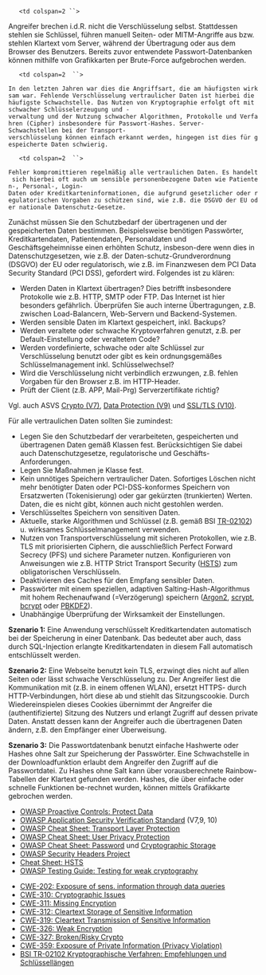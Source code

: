 `   <td colspan=2 ``>`

Angreifer brechen i.d.R. nicht die Verschlüsselung selbst. Stattdessen
stehlen sie Schlüssel, führen manuell Seiten- oder MITM-Angriffe aus
bzw. stehlen Klartext vom Server, während der Übertragung oder aus dem
Browser des Benutzers. Bereits zuvor entwendete Passwort-Datenbanken
können mithilfe von Grafikkarten per Brute-Force aufgebrochen werden.

</td>

`   <td colspan=2  ``>`

`In den letzten Jahren war dies die Angriffsart, die am häufigsten wirksam war. Fehlende Verschlüsselung vertraulicher Daten ist hierbei die häufigste Schwachstelle. Das Nutzen von Kryptographie erfolgt oft mit schwacher Schlüsselerzeugung und -verwaltung und der Nutzung schwacher Algorithmen, Protokolle und Verfahren (Cipher) insbesondere für Passwort-Hashes. Server-Schwachstellen bei der Transport-verschlüsselung können einfach erkannt werden, hingegen ist dies für gespeicherte Daten schwierig. `

</td>

`   <td colspan=2  ``>`

`Fehler kompromittieren regelmäßig alle vertraulichen Daten. Es handelt sich hierbei oft auch um sensible personenbezogene Daten wie Patienten-, Personal-, Login-Daten oder Kreditkarteninformationen, die aufgrund gesetzlicher oder regulatorischen Vorgaben zu schützen sind, wie z.B. die DSGVO der EU oder nationale Datenschutz-Gesetze. `

</td>

Zunächst müssen Sie den Schutzbedarf der übertragenen und der
gespeicherten Daten bestimmen. Beispielsweise benötigen Passwörter,
Kreditkartendaten, Patientendaten, Personaldaten und
Geschäftsgeheimnisse einen erhöhten Schutz, insbeson-dere wenn dies in
Datenschutzgesetzen, wie z.B. der Daten-schutz-Grundverordnung (DSGVO)
der EU oder regulatorisch, wie z.B. im Finanzwesen dem PCI Data Security
Standard (PCI DSS), gefordert wird. Folgendes ist zu klären:

  - Werden Daten in Klartext übertragen? Dies betrifft insbesondere
    Protokolle wie z.B. HTTP, SMTP oder FTP. Das Internet ist hier
    besonders gefährlich. Überprüfen Sie auch interne Übertragungen,
    z.B. zwischen Load-Balancern, Web-Servern und Backend-Systemen.
  - Werden sensible Daten im Klartext gespeichert, inkl. Backups?
  - Werden veraltete oder schwache Kryptoverfahren genutzt, z.B. per
    Default-Einstellung oder veraltetem Code?
  - Werden vordefinierte, schwache oder alte Schlüssel zur
    Verschlüsselung benutzt oder gibt es kein ordnungsgemäßes
    Schlüsselmanagement inkl. Schlüsselwechsel?
  - Wird die Verschlüsselung nicht verbindlich erzwungen, z.B. fehlen
    Vorgaben für den Browser z.B. im HTTP-Header.
  - Prüft der Client (z.B. APP, Mail-Prg) Serverzertifikate richtig?

Vgl. auch ASVS <u>[Crypto
(V7)](:Category:OWASP_Application_Security_Verification_Standard_Project "wikilink")</u>,
<u>[Data Protection
(V9)](:Category:OWASP_Application_Security_Verification_Standard_Project "wikilink")</u>
und <u>[SSL/TLS
(V10)](:Category:OWASP_Application_Security_Verification_Standard_Project "wikilink")</u>.

Für alle vertraulichen Daten sollten Sie zumindest:

  - Legen Sie den Schutzbedarf der verarbeiteten, gespeicherten und
    übertragenen Daten gemäß Klassen fest. Berücksichtigen Sie dabei
    auch Datenschutzgesetze, regulatorische und Geschäfts-Anforderungen.
  - Legen Sie Maßnahmen je Klasse fest.
  - Kein unnötiges Speichern vertraulicher Daten. Sofortiges Löschen
    nicht mehr benötigter Daten oder PCI-DSS-konformes Speichern von
    Ersatzwerten (Tokenisierung) oder gar gekürzten (trunkierten)
    Werten. Daten, die es nicht gibt, können auch nicht gestohlen
    werden.
  - Verschlüsseltes Speichern von sensitiven Daten.
  - Aktuelle, starke Algorithmen und Schlüssel (z.B. gemäß BSI
    <u>[TR-02102](https://www.bsi.bund.de/DE/Publikationen/TechnischeRichtlinien/tr02102/index_htm.html)</u>)
    u. wirksames Schlüsselmanagement verwenden.
  - Nutzen von Transportverschlüsselung mit sicheren Protokollen, wie
    z.B. TLS mit priorisierten Ciphern, die ausschließlich Perfect
    Forward Secrecy (PFS) und sichere Parameter nutzen. Konfigurieren
    von Anweisungen wie z.B. HTTP Strict Transport Security
    (<u>[HSTS](HTTP_Strict_Transport_Security_Cheat_Sheet "wikilink")</u>)
    zum obligatorischen Verschlüsseln.
  - Deaktivieren des Caches für den Empfang sensibler Daten.
  - Passwörter mit einem speziellen, adaptiven Salting-Hash-Algorithmus
    mit hohem Rechenaufwand (=Verzögerung) speichern
    (<u>[Argon2](https://www.cryptolux.org/index.php/Argon2)</u>,
    <u>[scrypt](https://wikipedia.org/wiki/Scrypt)</u>,
    <u>[bcrypt](https://wikipedia.org/wiki/Bcrypt)</u> oder
    <u>[PBKDF2](https://wikipedia.org/wiki/PBKDF2)</u>).
  - Unabhängige Überprüfung der Wirksamkeit der Einstellungen.

<b>Szenario 1:</b> Eine Anwendung verschlüsselt Kreditkartendaten
automatisch bei der Speicherung in einer Datenbank. Das bedeutet aber
auch, dass durch SQL-Injection erlangte Kreditkartendaten in diesem Fall
automatisch entschlüsselt werden.

<b>Szenario 2:</b> Eine Webseite benutzt kein TLS, erzwingt dies nicht
auf allen Seiten oder lässt schwache Verschlüsselung zu. Der Angreifer
liest die Kommunikation mit (z.B. in einem offenen WLAN), ersetzt HTTPS-
durch HTTP-Verbindungen, hört diese ab und stiehlt das Sitzungscookie.
Durch Wiedereinspielen dieses Cookies übernimmt der Angreifer die
(authentifizierte) Sitzung des Nutzers und erlangt Zugriff auf dessen
private Daten. Anstatt dessen kann der Angreifer auch die übertragenen
Daten ändern, z.B. den Empfänger einer Überweisung.

<b>Szenario 3:</b> Die Passwortdatenbank benutzt einfache Hashwerte oder
Hashes ohne Salt zur Speicherung der Passwörter. Eine Schwachstelle in
der Downloadfunktion erlaubt dem Angreifer den Zugriff auf die
Passwortdatei. Zu Hashes ohne Salt kann über vorausberechnete
Rainbow-Tabellen der Klartext gefunden werden. Hashes, die über einfache
oder schnelle Funktionen be-rechnet wurden, können mittels Grafikkarte
gebrochen werden.

  - <u>[OWASP Proactive Controls: Protect
    Data](OWASP_Proactive_Controls#7:_Protect_Data "wikilink")</u>
  - <u>[OWASP Application Security Verification
    Standard](:Category:OWASP_Application_Security_Verification_Standard_Project "wikilink")</u>
    (V7,9, 10)
  - <u>[OWASP Cheat Sheet: Transport Layer
    Protection](Transport_Layer_Protection_Cheat_Sheet "wikilink")</u>
  - <u>[OWASP Cheat Sheet: User Privacy
    Protection](User_Privacy_Protection_Cheat_Sheet "wikilink")</u>
  - <u>[OWASP Cheat Sheet:
    Password](Password_Storage_Cheat_Sheet "wikilink")</u> und
    <u>[Cryptographic
    Storage](Cryptographic_Storage_Cheat_Sheet "wikilink")</u>
  - <u>[OWASP Security Headers
    Project](OWASP_Secure_Headers_Project "wikilink")</u>
  - <u>[Cheat Sheet:
    HSTS](HTTP_Strict_Transport_Security_Cheat_Sheet "wikilink")</u>
  - <u>[OWASP Testing Guide: Testing for weak
    cryptography](Testing_for_weak_Cryptography "wikilink")</u>

<!-- end list -->

  - <u>[CWE-202: Exposure of sens. information through data
    queries](https://cwe.mitre.org/data/definitions/202.html)</u>
  - <u>[CWE-310: Cryptographic
    Issues](https://cwe.mitre.org/data/definitions/310.html)</u>
  - <u>[CWE-311: Missing
    Encryption](https://cwe.mitre.org/data/definitions/311.html)</u>
  - <u>[CWE-312: Cleartext Storage of Sensitive
    Information](https://cwe.mitre.org/data/definitions/312.html)</u>
  - <u>[CWE-319: Cleartext Transmission of Sensitive
    Information](https://cwe.mitre.org/data/definitions/319.html)</u>
  - <u>[CWE-326: Weak
    Encryption](https://cwe.mitre.org/data/definitions/326.html)</u>
  - <u>[CWE-327: Broken/Risky
    Crypto](https://cwe.mitre.org/data/definitions/327.html)</u>
  - <u>[CWE-359: Exposure of Private Information (Privacy
    Violation)](https://cwe.mitre.org/data/definitions/359.html)</u>
  - <u>[BSI TR-02102 Kryptographische Verfahren: Empfehlungen und
    Schlüssellängen](https://www.bsi.bund.de/DE/Publikationen/TechnischeRichtlinien/tr02102/index_htm.html)</u>